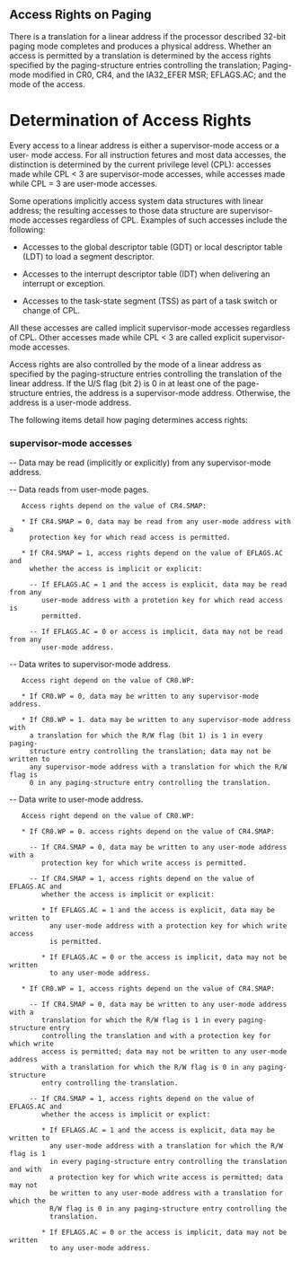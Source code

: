 Access Rights on Paging
--------------------------------------------

There is a translation for a linear address if the processor described 32-bit
paging mode completes and produces a physical address. Whether an access is 
permitted by a translation is determined by the access rights specified by the
paging-structure entries controlling the translation; Paging-mode modified in
CR0, CR4, and the IA32_EFER MSR; EFLAGS.AC; and the mode of the access.

# Determination of Access Rights

Every access to a linear address is either a supervisor-mode access or a user-
mode access. For all instruction fetures and most data accesses, the 
distinction is determined by the current privilege level (CPL): accesses made
while CPL < 3 are supervisor-mode accesses, while accesses made while CPL = 3
are user-mode accesses.

Some operations implicitly access system data structures with linear address;
the resulting accesses to those data structure are supervisor-mode accesses
regardless of CPL. Examples of such accesses include the following:

* Accesses to the global descriptor table (GDT) or local descriptor table (LDT)
  to load a segment descriptor.

* Accesses to the interrupt descriptor table (IDT) when delivering an interrupt
  or exception.

* Accesses to the task-state segment (TSS) as part of a task switch or change 
  of CPL. 

All these accesses are called implicit supervisor-mode accesses regardless of
CPL. Other accesses made while CPL < 3 are called explicit supervisor-mode
accesses.

Access rights are also controlled by the mode of a linear address as specified
by the paging-structure entries controlling the translation of the linear
address. If the U/S flag (bit 2) is 0 in at least one of the page-structure
entries, the address is a supervisor-mode address. Otherwise, the address is a
user-mode address.

The following items detail how paging determines access rights:

### supervisor-mode accesses

-- Data may be read (implicitly or explicitly) from any supervisor-mode 
   address.

-- Data reads from user-mode pages.

```
   Access rights depend on the value of CR4.SMAP:

   * If CR4.SMAP = 0, data may be read from any user-mode address with a 
     protection key for which read access is permitted.

   * If CR4.SMAP = 1, access rights depend on the value of EFLAGS.AC and 
     whether the access is implicit or explicit:

     -- If EFLAGS.AC = 1 and the access is explicit, data may be read from any
        user-mode address with a protetion key for which read access is 
        permitted.

     -- If EFLAGS.AC = 0 or access is implicit, data may not be read from any
        user-mode address.
```

-- Data writes to supervisor-mode address.

```
   Access right depend on the value of CR0.WP:

   * If CR0.WP = 0, data may be written to any supervisor-mode address.

   * If CR0.WP = 1. data may be written to any supervisor-mode address with
     a translation for which the R/W flag (bit 1) is 1 in every paging-
     structure entry controlling the translation; data may not be written to
     any supervisor-mode address with a translation for which the R/W flag is
     0 in any paging-structure entry controlling the translation.
```    

-- Data write to user-mode address.

```
   Access right depend on the value of CR0.WP:

   * If CR0.WP = 0. access rights depend on the value of CR4.SMAP:

     -- If CR4.SMAP = 0, data may be written to any user-mode address with a
        protection key for which write access is permitted.

     -- If CR4.SMAP = 1, access rights depend on the value of EFLAGS.AC and
        whether the access is implicit or explicit:

        * If EFLAGS.AC = 1 and the access is explicit, data may be written to
          any user-mode address with a protection key for which write access
          is permitted.

        * If EFLAGS.AC = 0 or the access is implicit, data may not be written
          to any user-mode address.

   * If CR0.WP = 1, access rights depend on the value of CR4.SMAP:

     -- If CR4.SMAP = 0, data may be written to any user-mode address with a 
        translation for which the R/W flag is 1 in every paging-structure entry
        controlling the translation and with a protection key for which write
        access is permitted; data may not be written to any user-mode address
        with a translation for which the R/W flag is 0 in any paging-structure
        entry controlling the translation.

     -- If CR4.SMAP = 1, access rights depend on the value of EFLAGS.AC and 
        whether the access is implicit or explict:

        * If EFLAGS.AC = 1 and the access is explicit, data may be written to
          any user-mode address with a translation for which the R/W flag is 1
          in every paging-structure entry controlling the translation and with
          a protection key for which write access is permitted; data may not
          be written to any user-mode address with a translation for which the
          R/W flag is 0 in any paging-structure entry controlling the
          translation.

        * If EFLAGS.AC = 0 or the access is implicit, data may not be written
          to any user-mode address.
```
  

